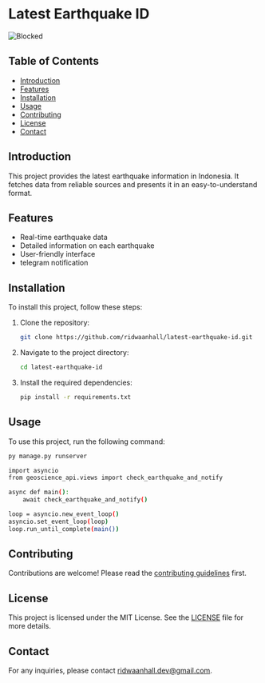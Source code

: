# Latest Earthquake ID

![Blocked](http://bmkg-content-inatews.storage.googleapis.com/a.JPG)

## Table of Contents

- [Introduction](#introduction)
- [Features](#features)
- [Installation](#installation)
- [Usage](#usage)
- [Contributing](#contributing)
- [License](#license)
- [Contact](#contact)

## Introduction

This project provides the latest earthquake information in Indonesia. It fetches data from reliable sources and presents it in an easy-to-understand format.

## Features

- Real-time earthquake data
- Detailed information on each earthquake
- User-friendly interface
- telegram notification

## Installation

To install this project, follow these steps:

1. Clone the repository:

    ```bash
    git clone https://github.com/ridwaanhall/latest-earthquake-id.git
    ```

2. Navigate to the project directory:

    ```bash
    cd latest-earthquake-id
    ```

3. Install the required dependencies:

    ```bash
    pip install -r requirements.txt
    ```

## Usage

To use this project, run the following command:

```bash
py manage.py runserver
```

```bash
import asyncio
from geoscience_api.views import check_earthquake_and_notify

async def main():
    await check_earthquake_and_notify()

loop = asyncio.new_event_loop()
asyncio.set_event_loop(loop)
loop.run_until_complete(main())

```

## Contributing

Contributions are welcome! Please read the [contributing guidelines](CONTRIBUTING.md) first.

## License

This project is licensed under the MIT License. See the [LICENSE](LICENSE) file for more details.

## Contact

For any inquiries, please contact [ridwaanhall.dev@gmail.com](mailto:ridwaanhall.dev@gmail.com).
